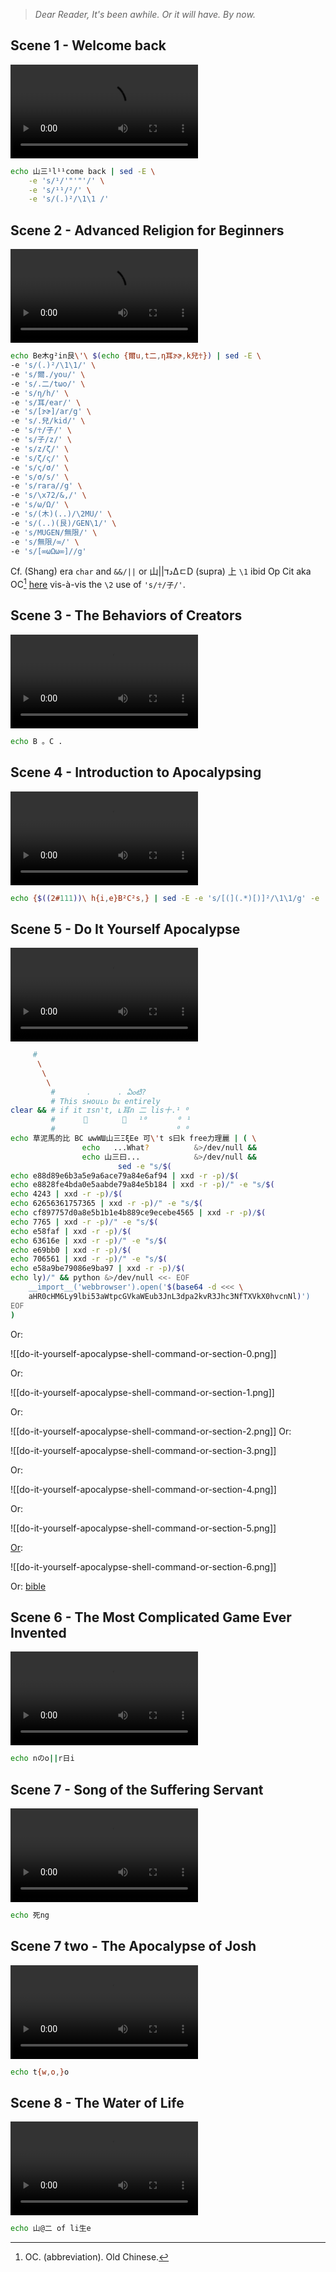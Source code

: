 
> _Dear Reader,_
> _It's been awhile._
> _Or it will have._
> _By now._

## Scene 1 - Welcome back


<video style="max-width:100%; height:auto;" src="https://fukkot.com/1-welcome-back.mp4" controls=""></video>

```sh
echo 山三¹l¹¹come back | sed -E \
	-e 's/¹/'"'"'/' \
	-e 's/¹¹/²/' \
	-e 's/(.)²/\1\1 /'
```

## Scene 2 - Advanced Religion for Beginners

<video style="max-width:100%; height:auto;" src="https://fukkot.com/2-advanced-religion-for-beginners.mp4" controls=""></video>

```sh
echo Be木g²in艮\'\ $(echo {爾u,t二,η耳ɝɚ,k兒☥}) | sed -E \
-e 's/(.)²/\1\1/' \
-e 's/爾./you/' \
-e 's/.二/tωο/' \
-e 's/η/h/' \
-e 's/耳/ear/' \
-e 's/[ɝɚ]/ar/g' \
-e 's/.兒/kid/' \
-e 's/☥/子/' \
-e 's/子/z/' \
-e 's/z/ζ/' \
-e 's/ζ/ς/' \
-e 's/ς/σ/' \
-e 's/σ/s/' \
-e 's/rara//g' \
-e 's/\x72/&,/' \
-e 's/ω/Ω/' \
-e 's/(木)(..)/\2MU/' \
-e 's/(..)(艮)/GEN\1/' \
-e 's/MUGEN/無限/' \
-e 's/無限/∞/' \
-e 's/[∞ωΩω∞]//g'
```

Cf. (Shang) era `char` and `&&/||` or 山||دדΔㄷD (supra) 上 `\1` ibid Op Cit aka OC[^1] [here](https://en.wiktionary.org/wiki/%E5%AD%90#:~:text=Additionally%2C%20Smith%20(2011)%20proposes,early%20waning%2Dgibbous%20phase) vis-à-vis the `\2` use of `'s/☥/子/'`.

[^1]: OC. (abbreviation). Old Chinese.

## Scene 3 - The Behaviors of Creators


<video style="max-width:100%; height:auto;" src="https://fukkot.com/3-the-behaviors-of-creators.mp4" controls=""></video>

```sh
echo B 。C .
```

## Scene 4 - Introduction to Apocalypsing


<video style="max-width:100%; height:auto;" src="https://fukkot.com/4-introduction-to-apocalypsing.mp4" controls=""></video>

```sh
echo {$((2#111))\ h{i,e}B²C²s,} | sed -E -e 's/[(](.*)[)]²/\1\1/g' -e 's/[(](.*)[)]²/\1\1/g' -e 's/(.)²(.)²/\1\1\2\2/g' -e 's/BBCC/BCBC/g' -e 's/C/c/g' -e 's/B/b/g' -e 's/b/б/g' -e 's/б/6/g' -e 's/6c/\x6c/g' -e 's/ls\b/&,/'
```

## Scene 5 - Do It Yourself Apocalypse

<video style="max-width:100%; height:auto;" src="https://fukkot.com/5-do-it-yourself-apocalypse.mp4" controls=""></video>

```sh
	 #
	  \
	   \
	    \
         #       .      . ఏంటి?
         # This sʜouʟᴅ bᴇ entirely
clear && # if it ɪsn't, ʟ耳n 二 lis十.¹ ⁰
         #	　　 👋	  　🙏　 ¹⁰　     ⁰ ¹
         #                           ⁰ ⁰
echo 草泥馬的比 BC ωwWШ山三ΞξEe 可\'t s曰k free力理麗 | ( \
				echo   ...What?          &>/dev/null &&
				echo 山三曰...            &>/dev/null &&
	 			        sed -e "s/$(
echo e88d89e6b3a5e9a6ace79a84e6af94 | xxd -r -p)/$(
echo e8828fe4bda0e5aabde79a84e5b184 | xxd -r -p)/" -e "s/$(
echo 4243 | xxd -r -p)/$(
echo 62656361757365 | xxd -r -p)/" -e "s/$(
echo cf897757d0a8e5b1b1e4b889ce9ecebe4565 | xxd -r -p)/$(
echo 7765 | xxd -r -p)/" -e "s/$(
echo e58faf | xxd -r -p)/$(
echo 63616e | xxd -r -p)/" -e "s/$(
echo e69bb0 | xxd -r -p)/$(
echo 706561 | xxd -r -p)/" -e "s/$(
echo e58a9be79086e9ba97 | xxd -r -p)/$(
echo ly)/" && python &>/dev/null <<- EOF
	__import__('webbrowser').open('$(base64 -d <<< \
	aHR0cHM6Ly9lbi53aWtpcGVkaWEub3JnL3dpa2kvR3Jhc3NfTXVkX0hvcnNl)')
EOF
)
```
Or:

![[do-it-yourself-apocalypse-shell-command-or-section-0.png]]

Or:

![[do-it-yourself-apocalypse-shell-command-or-section-1.png]]

Or:

![[do-it-yourself-apocalypse-shell-command-or-section-2.png]]
Or:

![[do-it-yourself-apocalypse-shell-command-or-section-3.png]]

Or:

![[do-it-yourself-apocalypse-shell-command-or-section-4.png]]

Or:

![[do-it-yourself-apocalypse-shell-command-or-section-5.png]]

[Or](https://en.wikipedia.org/wiki/Martian_language#:~:text=Chinese%20online%20netizens%20later%20followed,language%20to%20deceive%20the%20censorship):

![[do-it-yourself-apocalypse-shell-command-or-section-6.png]]

Or: [bible](https://www.urbandictionary.com/define.php?term=Cao%20ni%20ma)

## Scene 6 - The Most Complicated Game Ever Invented


<video style="max-width:100%; height:auto;" src="https://fukkot.com/6-the-most-complicated-game-ever-invented.mp4" controls=""></video>

```sh
echo nのo||r日i
```

## Scene 7 - Song of the Suffering Servant

<video style="max-width:100%; height:auto;" src="https://fukkot.com/7-song-of-the-suffering-servant.mp4" controls=""></video>

```sh
echo 死ng
```

## Scene 7 two - The Apocalypse of Josh

<video style="max-width:100%; height:auto;" src="https://fukkot.com/7-the-apocalypse-of-josh.mp4" controls=""></video>

```sh
echo t{w,o,}o
```

## Scene 8 - The Water of Life

<video style="max-width:100%; height:auto;" src="https://fukkot.com/8-the-water-of-life.mp4" controls=""></video>

```sh
echo 山@二 of li生e
```
